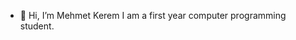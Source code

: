 - 👋 Hi, I’m Mehmet Kerem
I am a first year computer programming student.

<!---
mehmetkeremhub/mehmetkeremhub is a ✨ special ✨ repository because its `README.md` (this file) appears on your GitHub profile.
You can click the Preview link to take a look at your changes.
--->
